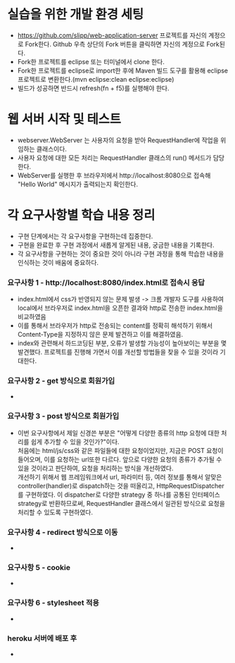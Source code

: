 # 실습을 위한 개발 환경 세팅
* https://github.com/slipp/web-application-server 프로젝트를 자신의 계정으로 Fork한다. Github 우측 상단의 Fork 버튼을 클릭하면 자신의 계정으로 Fork된다.
* Fork한 프로젝트를 eclipse 또는 터미널에서 clone 한다.
* Fork한 프로젝트를 eclipse로 import한 후에 Maven 빌드 도구를 활용해 eclipse 프로젝트로 변환한다.(mvn eclipse:clean eclipse:eclipse)
* 빌드가 성공하면 반드시 refresh(fn + f5)를 실행해야 한다.

# 웹 서버 시작 및 테스트
* webserver.WebServer 는 사용자의 요청을 받아 RequestHandler에 작업을 위임하는 클래스이다.
* 사용자 요청에 대한 모든 처리는 RequestHandler 클래스의 run() 메서드가 담당한다.
* WebServer를 실행한 후 브라우저에서 http://localhost:8080으로 접속해 "Hello World" 메시지가 출력되는지 확인한다.

# 각 요구사항별 학습 내용 정리
* 구현 단계에서는 각 요구사항을 구현하는데 집중한다. 
* 구현을 완료한 후 구현 과정에서 새롭게 알게된 내용, 궁금한 내용을 기록한다.
* 각 요구사항을 구현하는 것이 중요한 것이 아니라 구현 과정을 통해 학습한 내용을 인식하는 것이 배움에 중요하다. 

### 요구사항 1 - http://localhost:8080/index.html로 접속시 응답
* index.html에서 css가 반영되지 않는 문제 발생 -> 크롬 개발자 도구를 사용하여 local에서 브라우저로 index.html을 오픈한 결과와
http로 전송한 index.html을 비교하였음
* 이를 통해서 브라우저가 http로 전송되는 content를 정확히 해석하기 위해서 Content-Type을 지정하지 않은 문제 발견하고 이를 해결하였음.
* index와 관련해서 하드코딩된 부분, 오류가 발생할 가능성이 높아보이는 부분을 몇 발견했다. 프로젝트를 진행해 가면서 이를 개선할 방법들을 찾을
수 있을 것이라 기대한다.
### 요구사항 2 - get 방식으로 회원가입
* 

### 요구사항 3 - post 방식으로 회원가입
* 이번 요구사항에서 제일 신경쓴 부분은 "어떻게 다양한 종류의 http 요청에 대한 처리를 쉽게 추가할 수 있을 것인가?"이다.  
처음에는 html/js/css와 같은 파일들에 대한 요청이었지만, 지금은 POST 요청이 들어오며, 이를 요청하는 url또한 다르다. 앞으로 다양한 요청의 종류가
추가될 수 있을 것이라고 판단하여, 요청을 처리하는 방식을 개선하였다.  
개선하기 위해서 웹 프레임워크에서 url, 파라미터 등, 여러 정보를 통해서 알맞은 controller(handler)로 dispatch하는 것을 떠올리고, HttpRequestDispatcher를 구현하였다.
이 dispatcher로 다양한 strategy 중 하나를 공통된 인터페이스 strategy로 반환하므로써, RequestHandler 클래스에서 일관된 방식으로 요청을 처리할 수 있도록
구현하였다.

### 요구사항 4 - redirect 방식으로 이동
* 

### 요구사항 5 - cookie
* 

### 요구사항 6 - stylesheet 적용
* 

### heroku 서버에 배포 후
* 